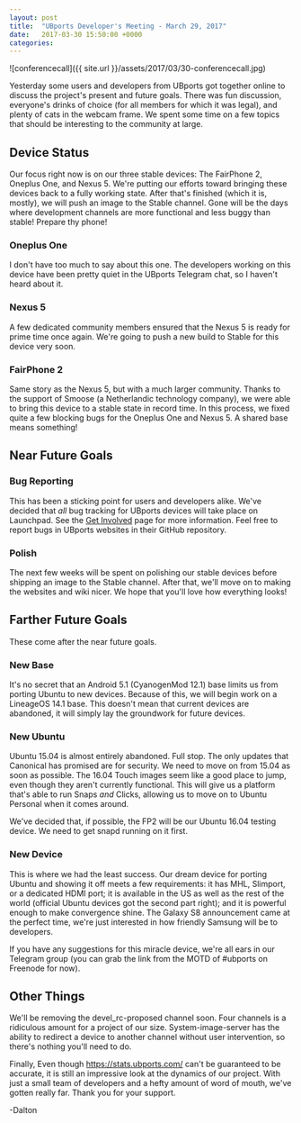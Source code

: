 ```yaml
---
layout: post
title:  "UBports Developer's Meeting - March 29, 2017"
date:   2017-03-30 15:50:00 +0000
categories: 
---
```


![conferencecall]({{ site.url }}/assets/2017/03/30-conferencecall.jpg)

Yesterday some users and developers from UBports got together online to discuss the project's present and future goals. There was fun discussion, everyone's drinks of choice (for all members for which it was legal), and plenty of cats in the webcam frame. We spent some time on a few topics that should be interesting to the community at large.


## Device Status

Our focus right now is on our three stable devices: The FairPhone 2, Oneplus One, and Nexus 5. We're putting our efforts toward bringing these devices back to a fully working state. After that's finished (which it is, mostly), we will push an image to the Stable channel. Gone will be the days where development channels are more functional and less buggy than stable! Prepare thy phone!

### Oneplus One

I don't have too much to say about this one. The developers working on this device have been pretty quiet in the UBports Telegram chat, so I haven't heard about it.

### Nexus 5

A few dedicated community members ensured that the Nexus 5 is ready for prime time once again. We're going to push a new build to Stable for this device very soon.

### FairPhone 2

Same story as the Nexus 5, but with a much larger community. Thanks to the support of Smoose (a Netherlandic technology company), we were able to bring this device to a stable state in record time. In this process, we fixed quite a few blocking bugs for the Oneplus One and Nexus 5. A shared base means something!

## Near Future Goals

### Bug Reporting

This has been a sticking point for users and developers alike. We've decided that *all* bug tracking for UBports devices will take place on Launchpad. See the [Get Involved](https://ubports.com/get-involved) page for more information. Feel free to report bugs in UBports websites in their GitHub repository.

### Polish

The next few weeks will be spent on polishing our stable devices before shipping an image to the Stable channel. After that, we'll move on to making the websites and wiki nicer. We hope that you'll love how everything looks!

## Farther Future Goals

These come after the near future goals.

### New Base

It's no secret that an Android 5.1 (CyanogenMod 12.1) base limits us from porting Ubuntu to new devices. Because of this, we will begin work on a LineageOS 14.1 base. This doesn't mean that current devices are abandoned, it will simply lay the groundwork for future devices.

### New Ubuntu

Ubuntu 15.04 is almost entirely abandoned. Full stop. The only updates that Canonical has promised are for security. We need to move on from 15.04 as soon as possible. The 16.04 Touch images seem like a good place to jump, even though they aren't currently functional. This will give us a platform that's able to run Snaps *and* Clicks, allowing us to move on to Ubuntu Personal when it comes around.

We've decided that, if possible, the FP2 will be our Ubuntu 16.04 testing device. We need to get snapd running on it first.

### New Device

This is where we had the least success. Our dream device for porting Ubuntu and showing it off meets a few requirements: it has MHL, Slimport, or a dedicated HDMI port; it is available in the US as well as the rest of the world (official Ubuntu devices got the second part right); and it is powerful enough to make convergence shine. The Galaxy S8 announcement came at the perfect time, we're just interested in how friendly Samsung will be to developers.

If you have any suggestions for this miracle device, we're all ears in our Telegram group (you can grab the link from the MOTD of #ubports on Freenode for now).

## Other Things

We'll be removing the devel_rc-proposed channel soon. Four channels is a ridiculous amount for a project of our size. System-image-server has the ability to redirect a device to another channel without user intervention, so there's nothing you'll need to do.

Finally, Even though https://stats.ubports.com/ can't be guaranteed to be accurate, it is still an impressive look at the dynamics of our project. With just a small team of developers and a hefty amount of word of mouth, we've gotten really far. Thank you for your support.

-Dalton
